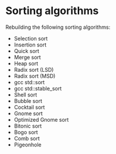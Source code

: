 # Sorting algorithms
Rebuilding the following sorting algorithms:
<ul>
    <li>Selection sort</li>
    <li>Insertion sort</li>
    <li>Quick sort</li>
    <li>Merge sort</li>
    <li>Heap sort</li>
    <li>Radix sort (LSD)</li>
    <li>Radix sort (MSD)</li>
    <li>gcc std::sort</li>
    <li>gcc std::stable_sort</li>
    <li>Shell sort</li>
    <li>Bubble sort</li>
    <li>Cocktail sort</li>
    <li>Gnome sort</li>
    <li>Optimized Gnome sort</li>
    <li>Bitonic sort</li>
    <li>Bogo sort</li>
    <li>Comb sort</li>
    <li>Pigeonhole</li>
</ul>